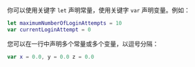你可以使用关键字 `let` 声明常量，使用关键字 `var` 声明变量。例如：

```swift
let maximumNumberOfLoginAttempts = 10
var currentLoginAttempt = 0
```

您可以在一行中声明多个常量或多个变量，以逗号分隔：

```swift
var x = 0.0, y = 0.0 z = 0.0
```

